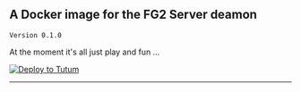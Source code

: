 ## A Docker image for the FG2 Server deamon

    Version 0.1.0

At the moment it's all just play and fun ...

[![Deploy to Tutum](https://s.tutum.co/deploy-to-tutum.svg)][1]

---
[1]: https://dashboard.tutum.co/stack/deploy/?repo=https://github.com/mhubig/fg2server
